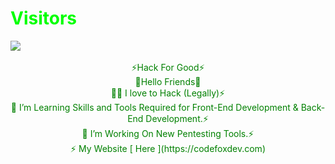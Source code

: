 <h1 style="color:#00ff00">Visitors</h1>
<img src="https://camo.githubusercontent.com/49199c3c594c526f193a5049b8e41256ea81cd86e652a71ed4061722beed576b/68747470733a2f2f70726f66696c652d636f756e7465722e676c697463682e6d652f78456c6b6f6d792f636f756e742e737667"/>
<center><br />
<span style="color:green">⚡Hack For Good⚡</span><br />
<span style="color:green">🥷Hello Friends🥷<br />
 🧑‍💻 I love to Hack (Legally)⚡<br />
 🌱 I’m Learning Skills and Tools Required for Front-End Development & Back-End Development.⚡<br />
 🔭 I’m Working On New Pentesting Tools.⚡<br />
 ⚡ My Website [ Here ](https://codefoxdev.com)</span>
